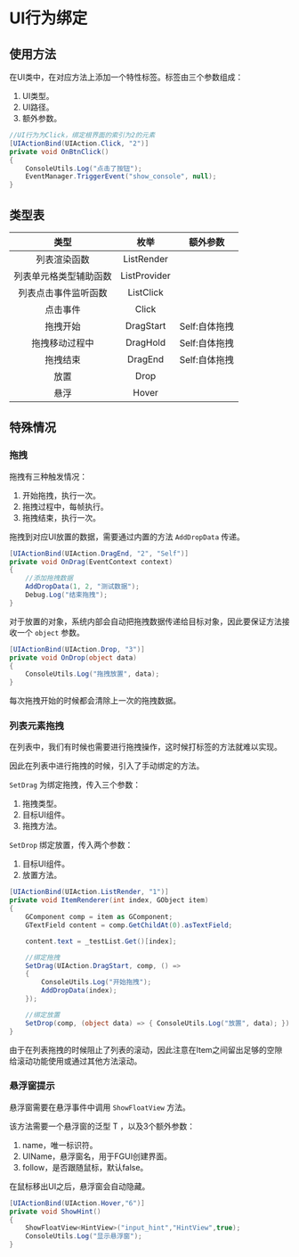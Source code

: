 # UI行为绑定

## 使用方法

在UI类中，在对应方法上添加一个特性标签。标签由三个参数组成：

1. UI类型。
2. UI路径。
3. 额外参数。

```C# 
//UI行为为Click，绑定根界面的索引为2的元素
[UIActionBind(UIAction.Click, "2")]
private void OnBtnClick()
{
    ConsoleUtils.Log("点击了按钮");
    EventManager.TriggerEvent("show_console", null);
}
```

## 类型表

|类型|枚举|额外参数|
|:-:|:-:|:-:|
|列表渲染函数|ListRender||
|列表单元格类型辅助函数|ListProvider||
|列表点击事件监听函数|ListClick||
|点击事件|Click||
|拖拽开始|DragStart|Self:自体拖拽|
|拖拽移动过程中|DragHold|Self:自体拖拽|
|拖拽结束|DragEnd|Self:自体拖拽|
|放置|Drop||
|悬浮|Hover||

## 特殊情况

### 拖拽

拖拽有三种触发情况：

1. 开始拖拽，执行一次。
2. 拖拽过程中，每帧执行。
3. 拖拽结束，执行一次。

拖拽到对应UI放置的数据，需要通过内置的方法 `AddDropData` 传递。

```C# 
[UIActionBind(UIAction.DragEnd, "2", "Self")]
private void OnDrag(EventContext context)
{
    //添加拖拽数据
    AddDropData(1, 2, "测试数据");
    Debug.Log("结束拖拽");
}
```

对于放置的对象，系统内部会自动把拖拽数据传递给目标对象，因此要保证方法接收一个 `object` 参数。

```C# 
[UIActionBind(UIAction.Drop, "3")]
private void OnDrop(object data)
{
    ConsoleUtils.Log("拖拽放置", data);
}
```

每次拖拽开始的时候都会清除上一次的拖拽数据。

### 列表元素拖拽

在列表中，我们有时候也需要进行拖拽操作，这时候打标签的方法就难以实现。

因此在列表中进行拖拽的时候，引入了手动绑定的方法。

`SetDrag` 为绑定拖拽，传入三个参数：

1. 拖拽类型。
2. 目标UI组件。
3. 拖拽方法。

`SetDrop` 绑定放置，传入两个参数：

1. 目标UI组件。
2. 放置方法。

```C# 
[UIActionBind(UIAction.ListRender, "1")]
private void ItemRenderer(int index, GObject item)
{
    GComponent comp = item as GComponent;
    GTextField content = comp.GetChildAt(0).asTextField;

    content.text = _testList.Get()[index];

    //绑定拖拽
    SetDrag(UIAction.DragStart, comp, () =>
    {
        ConsoleUtils.Log("开始拖拽");
        AddDropData(index);
    });

    //绑定放置
    SetDrop(comp, (object data) => { ConsoleUtils.Log("放置", data); });
}
```

由于在列表拖拽的时候阻止了列表的滚动，因此注意在Item之间留出足够的空隙给滚动功能使用或通过其他方法滚动。

### 悬浮窗提示

悬浮窗需要在悬浮事件中调用 `ShowFloatView` 方法。

该方法需要一个悬浮窗的泛型 T ，以及3个额外参数：

1. name，唯一标识符。
2. UIName，悬浮窗名，用于FGUI创建界面。
3. follow，是否跟随鼠标，默认false。

在鼠标移出UI之后，悬浮窗会自动隐藏。

```C# 
[UIActionBind(UIAction.Hover,"6")]
private void ShowHint()
{
    ShowFloatView<HintView>("input_hint","HintView",true);
    ConsoleUtils.Log("显示悬浮窗");
}
```
